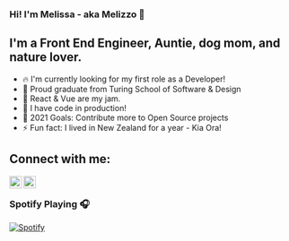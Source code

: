 ### Hi!  I'm Melissa - aka Melizzo :wave:

## I'm a Front End Engineer, Auntie, dog mom, and nature lover.  
  - :fire: I'm currently looking for my first role as a Developer! 
  - :school: Proud graduate from Turing School of Software & Design
  - :seedling: React & Vue are my jam. 
  - :seedling: I have code in production!  
  - 🥅 2021 Goals: Contribute more to Open Source projects
  - :zap: Fun fact: I lived in New Zealand for a year - Kia Ora!

## Connect with me: 

[<img align="left" alt="Twitter" width="22px" src="https://cdn.jsdelivr.net/npm/simple-icons@v3/icons/twitter.svg" />][twitter]
[<img align="left" alt="LinkedIn" width="22px" src="https://cdn.jsdelivr.net/npm/simple-icons@v3/icons/linkedin.svg" />][linkedin]

<br />

### Spotify Playing 🎧

[![Spotify](https://novatorem.vercel.app/api/spotify)](https://open.spotify.com/user/melizzo)


[twitter]: https://twitter.com/Melizzo_
[linkedin]: https://www.linkedin.com/in/melissavankempen/
